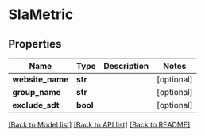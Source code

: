 # SlaMetric

## Properties
Name | Type | Description | Notes
------------ | ------------- | ------------- | -------------
**website_name** | **str** |  | [optional] 
**group_name** | **str** |  | [optional] 
**exclude_sdt** | **bool** |  | [optional] 

[[Back to Model list]](../README.md#documentation-for-models) [[Back to API list]](../README.md#documentation-for-api-endpoints) [[Back to README]](../README.md)


